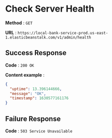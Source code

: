 # Check Server Health

**Method** : `GET`

**URL** : `https://local-bank-service-prod.us-east-1.elasticbeanstalk.com/v1/admin/health`

## Success Response

**Code** : `200 OK`

**Content example** :
```json
{
  "uptime": 13.396144666,
  "message": "OK",
  "timestamp": 1630577161176
}
```

## Failure Response

**Code** : `503 Service Unavailable`
